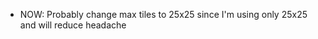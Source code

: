- NOW:
    Probably change max tiles to 25x25 since I'm using only 25x25 and will
    reduce headache